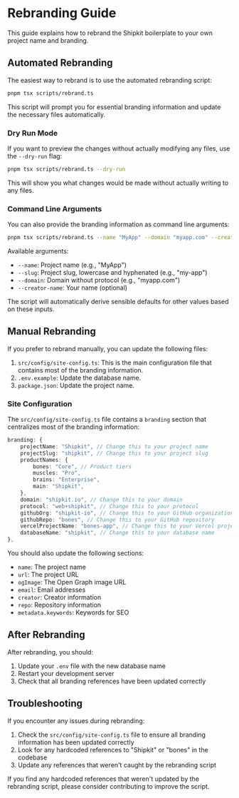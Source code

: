 # Rebranding Guide

This guide explains how to rebrand the Shipkit boilerplate to your own project name and branding.

## Automated Rebranding

The easiest way to rebrand is to use the automated rebranding script:

```bash
pnpm tsx scripts/rebrand.ts
```

This script will prompt you for essential branding information and update the necessary files automatically.

### Dry Run Mode

If you want to preview the changes without actually modifying any files, use the `--dry-run` flag:

```bash
pnpm tsx scripts/rebrand.ts --dry-run
```

This will show you what changes would be made without actually writing to any files.

### Command Line Arguments

You can also provide the branding information as command line arguments:

```bash
pnpm tsx scripts/rebrand.ts --name "MyApp" --domain "myapp.com" --creator-name "John Doe"
```

Available arguments:

- `--name`: Project name (e.g., "MyApp")
- `--slug`: Project slug, lowercase and hyphenated (e.g., "my-app")
- `--domain`: Domain without protocol (e.g., "myapp.com")
- `--creator-name`: Your name (optional)

The script will automatically derive sensible defaults for other values based on these inputs.

## Manual Rebranding

If you prefer to rebrand manually, you can update the following files:

1. `src/config/site-config.ts`: This is the main configuration file that contains most of the branding information.
2. `.env.example`: Update the database name.
3. `package.json`: Update the project name.

### Site Configuration

The `src/config/site-config.ts` file contains a `branding` section that centralizes most of the branding information:

```typescript
branding: {
    projectName: "Shipkit", // Change this to your project name
    projectSlug: "shipkit", // Change this to your project slug
    productNames: {
        bones: "Core", // Product tiers
        muscles: "Pro",
        brains: "Enterprise",
        main: "Shipkit",
    },
    domain: "shipkit.io", // Change this to your domain
    protocol: "web+shipkit", // Change this to your protocol
    githubOrg: "shipkit-io", // Change this to your GitHub organization
    githubRepo: "bones", // Change this to your GitHub repository
    vercelProjectName: "bones-app", // Change this to your Vercel project name
    databaseName: "shipkit", // Change this to your database name
},
```

You should also update the following sections:

- `name`: The project name
- `url`: The project URL
- `ogImage`: The Open Graph image URL
- `email`: Email addresses
- `creator`: Creator information
- `repo`: Repository information
- `metadata.keywords`: Keywords for SEO

## After Rebranding

After rebranding, you should:

1. Update your `.env` file with the new database name
2. Restart your development server
3. Check that all branding references have been updated correctly

## Troubleshooting

If you encounter any issues during rebranding:

1. Check the `src/config/site-config.ts` file to ensure all branding information has been updated correctly
2. Look for any hardcoded references to "Shipkit" or "bones" in the codebase
3. Update any references that weren't caught by the rebranding script

If you find any hardcoded references that weren't updated by the rebranding script, please consider contributing to improve the script.
